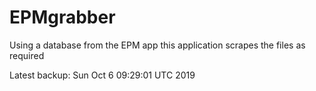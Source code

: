 # EPMgrabber
Using a database from the EPM app this application scrapes the files as required


Latest backup: Sun Oct 6 09:29:01 UTC 2019
